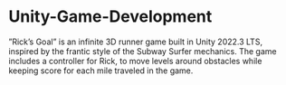 # Unity-Game-Development
”Rick’s Goal” is an infinite 3D runner game built in Unity 2022.3 LTS, inspired by the frantic style of the Subway Surfer mechanics. The game includes a controller for Rick, to move levels around obstacles while keeping score for each mile traveled in the game.
